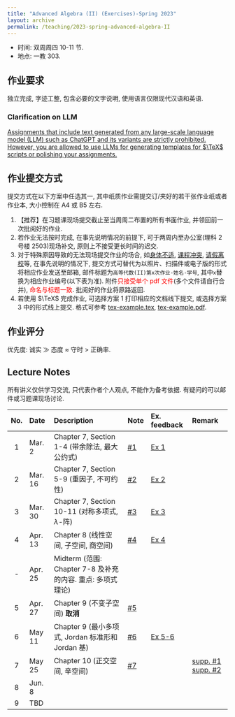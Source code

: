 ```yaml
---
title: "Advanced Algebra (II) (Exercises)-Spring 2023"
layout: archive
permalink: /teaching/2023-spring-advanced-algebra-II
---
```


- 时间: 双周周四 10-11 节.
- 地点: 一教 303.

## 作业要求

独立完成, 字迹工整, 包含必要的文字说明, 使用语言仅限现代汉语和英语.

### Clarification on LLM

<ins> Assignments that include text generated from any large-scale language model (LLM) such as ChatGPT and its variants are strictly prohibited. However, you are allowed to use LLMs for generating templates for $\TeX$ scripts or polishing your assignments. </ins>

## 作业提交方式

提交方式在以下方案中任选其一, 其中纸质作业需提交订/夹好的若干张作业纸或者作业本, 大小控制在 A4 或 B5 左右.

1. 【推荐】在习题课现场提交截止至当周周二布置的所有书面作业, 并领回前一次批阅好的作业.
2. 若作业无法按时完成, 在事先说明情况的前提下, 可于两周内至办公室(理科 2 号楼 2503)现场补交, 原则上不接受更长时间的迟交.
3. 对于特殊原因导致的无法现场提交作业的场合, 如<ins>身体不适</ins>, <ins>课程冲突</ins>, <ins>请假离校</ins>等, 在事先说明的情况下, 提交方式可替代为以照片、扫描件或电子版的形式将相应作业发送至邮箱, 邮件标题为`高等代数(II)第x次作业-姓名-学号`, 其中`x`替换为相应作业编号(以下表为准). 附件<span style="color:red">只接受单个 pdf 文件</span>(多个文件请自行合并), <span style="color:red">命名与标题一致</span>. 批阅好的作业将原路返回.
4. 若使用 $\TeX$ 完成作业, 可选择方案 1 打印相应的文档线下提交, 或选择方案 3 中的形式线上提交. 格式可参考 [tex-example.tex](/files/notes/advanced-algebra-2023spring/tex-example.tex), [tex-example.pdf](/files/notes/advanced-algebra-2023spring/tex-example.pdf).

## 作业评分

优先度: 诚实 $\gg$ 态度 $\approx$ 守时 $>$ 正确率.

## Lecture Notes

所有讲义仅供学习交流, 只代表作者个人观点, 不能作为备考依据. 有疑问的可以邮件或习题课现场讨论.

|  No.  | Date    | Description                                                | Note                                                                  | Ex. feedback                                                                      | Remark                                                                                                                                                            |
| :---: | :------ | :--------------------------------------------------------- | :-------------------------------------------------------------------- | :-------------------------------------------------------------------------------- | :---------------------------------------------------------------------------------------------------------------------------------------------------------------- |
|   1   | Mar. 2  | Chapter 7, Section 1-4 (带余除法, 最大公约式)              | [#1](/files/notes/advanced-algebra-2023spring/AdvancedAlgebraEx1.pdf) | [Ex 1](/files/notes/advanced-algebra-2023spring/AdvancedAlgebraEx1Remark.pdf)     |                                                                                                                                                                   |
|   2   | Mar. 16 | Chapter 7, Section 5-9 (重因子, 不可约性)                  | [#2](/files/notes/advanced-algebra-2023spring/AdvancedAlgebraEx2.pdf) | [Ex 2](/files/notes/advanced-algebra-2023spring/AdvancedAlgebraEx2Remark.pdf)     |                                                                                                                                                                   |
|   3   | Mar. 30 | Chapter 7, Section 10-11 (对称多项式, $\lambda$-阵)        | [#3](/files/notes/advanced-algebra-2023spring/AdvancedAlgebraEx3.pdf) | [Ex 3](/files/notes/advanced-algebra-2023spring/AdvancedAlgebraEx3Remark.pdf)     |                                                                                                                                                                   |
|   4   | Apr. 13 | Chapter 8 (线性空间, 子空间, 商空间)                       | [#4](/files/notes/advanced-algebra-2023spring/AdvancedAlgebraEx4.pdf) | [Ex 4](/files/notes/advanced-algebra-2023spring/AdvancedAlgebraEx4Remark.pdf)     |                                                                                                                                                                   |
|   -   | Apr. 25 | Midterm (范围: Chapter 7-8 及补充的内容. 重点: 多项式理论) |                                                                       |                                                                                   |                                                                                                                                                                   |
|   5   | Apr. 27 | Chapter 9 (不变子空间) **取消**                            | [#5](/files/notes/advanced-algebra-2023spring/AdvancedAlgebraEx5.pdf) |                                                                                   |                                                                                                                                                                   |
|   6   | May 11  | Chapter 9 (最小多项式, Jordan 标准形和 Jordan 基)          | [#6](/files/notes/advanced-algebra-2023spring/AdvancedAlgebraEx6.pdf) | [Ex 5-6](/files/notes/advanced-algebra-2023spring/AdvancedAlgebraEx5-6Remark.pdf) |                                                                                                                                                                   |
|   7   | May 25  | Chapter 10 (正交空间, 辛空间)                              | [#7](/files/notes/advanced-algebra-2023spring/AdvancedAlgebraEx7.pdf) |                                                                                   | [supp. #1](/files/notes/advanced-algebra-2023spring/supplemental_materials1.pdf) [supp. #2](/files/notes/advanced-algebra-2023spring/supplemental_materials2.pdf) |
|   8   | Jun. 8  |                                                            |                                                                       |                                                                                   |                                                                                                                                                                   |
|   9   | TBD     |                                                            |                                                                       |                                                                                   |                                                                                                                                                                   |
